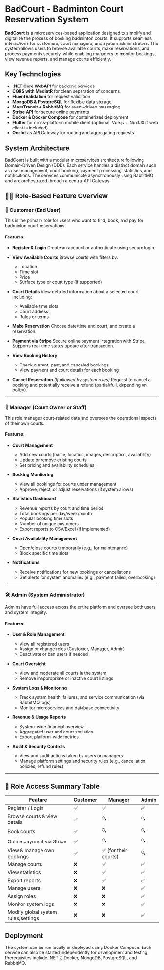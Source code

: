 # BadCourt - Badminton Court Reservation System

**BadCourt** is a microservices-based application designed to simplify and digitalize the process of booking badminton courts. It supports seamless interactions for customers, court managers, and system administrators. The system allows users to browse available courts, make reservations, and process payments securely, while enabling managers to monitor bookings, view revenue reports, and manage courts efficiently.

## Key Technologies

* **.NET Core WebAPI** for backend services
* **CQRS with MediatR** for clean separation of concerns
* **FluentValidation** for request validation
* **MongoDB & PostgreSQL** for flexible data storage
* **MassTransit + RabbitMQ** for event-driven messaging
* **Stripe API** for secure online payments
* **Docker & Docker Compose** for containerized deployment
* **Flutter** for cross-platform mobile client (optional: Vue.js + NuxtJS if web client is included)
* **Ocelot** as API Gateway for routing and aggregating requests

## System Architecture

BadCourt is built with a modular microservices architecture following Domain-Driven Design (DDD). Each service handles a distinct domain such as user management, court booking, payment processing, statistics, and notifications. The services communicate asynchronously using RabbitMQ and are orchestrated through a central API Gateway.

## 🧑‍💼 Role-Based Feature Overview

### 🧍 Customer (End User)

This is the primary role for users who want to find, book, and pay for badminton court reservations.

#### Features:

* **Register & Login**
  Create an account or authenticate using secure login.

* **View Available Courts**
  Browse courts with filters by:

  * Location
  * Time slot
  * Price
  * Surface type or court type (if supported)

* **Court Details**
  View detailed information about a selected court including:

  * Available time slots
  * Court address
  * Rules or terms

* **Make Reservation**
  Choose date/time and court, and create a reservation.

* **Payment via Stripe**
  Secure online payment integration with Stripe. Supports real-time status update after transaction.

* **View Booking History**

  * Check current, past, and canceled bookings
  * View payment and court details for each booking

* **Cancel Reservation** *(If allowed by system rules)*
  Request to cancel a booking and potentially receive a refund (partial/full, depending on policy).

---

### 🏢 Manager (Court Owner or Staff)

This role manages court-related data and oversees the operational aspects of their own courts.

#### Features:

* **Court Management**

  * Add new courts (name, location, images, description, availability)
  * Update or remove existing courts
  * Set pricing and availability schedules

* **Booking Monitoring**

  * View all bookings for courts under management
  * Approve, reject, or adjust reservations (if system allows)

* **Statistics Dashboard**

  * Revenue reports by court and time period
  * Total bookings per day/week/month
  * Popular booking time slots
  * Number of unique customers
  * Export reports to CSV/Excel (if implemented)

* **Court Availability Management**

  * Open/close courts temporarily (e.g., for maintenance)
  * Block specific time slots

* **Notifications**

  * Receive notifications for new bookings or cancellations
  * Get alerts for system anomalies (e.g., payment failed, overbooking)

---

### 🛠 Admin (System Administrator)

Admins have full access across the entire platform and oversee both users and system integrity.

#### Features:

* **User & Role Management**

  * View all registered users
  * Assign or change roles (Customer, Manager, Admin)
  * Deactivate or ban users if needed

* **Court Oversight**

  * View and moderate all courts in the system
  * Remove inappropriate or inactive court listings

* **System Logs & Monitoring**

  * Track system health, failures, and service communication (via RabbitMQ logs)
  * Monitor microservices and database connectivity

* **Revenue & Usage Reports**

  * System-wide financial overview
  * Aggregated user and court statistics
  * Export platform-wide metrics

* **Audit & Security Controls**

  * View and audit actions taken by users or managers
  * Manage platform settings and security rules (e.g., cancellation policies, refund rules)

---

## 🔐 Role Access Summary Table

| Feature                             | Customer | Manager              | Admin |
| ----------------------------------- | -------- | -------------------- | ----- |
| Register / Login                    | ✅        | ✅                    | ✅     |
| Browse courts & view details        | ✅        | 🔍                   | 🔍    |
| Book courts                         | ✅        | 🔍                   | 🔍    |
| Online payment via Stripe           | ✅        | 🔍                   | 🔍    |
| View & manage own bookings          | ✅        | ✅ (for their courts) | 🔍    |
| Manage courts                       | ❌        | ✅                    | ✅     |
| View statistics                     | ❌        | ✅                    | ✅     |
| Export reports                      | ❌        | ✅                    | ✅     |
| Manage users                        | ❌        | ❌                    | ✅     |
| Assign roles                        | ❌        | ❌                    | ✅     |
| Monitor system logs                 | ❌        | ❌                    | ✅     |
| Modify global system rules/settings | ❌        | ❌                    | ✅     |

## Deployment

The system can be run locally or deployed using Docker Compose. Each service can also be started independently for development and testing. Prerequisites include .NET 7, Docker, MongoDB, PostgreSQL, and RabbitMQ.
